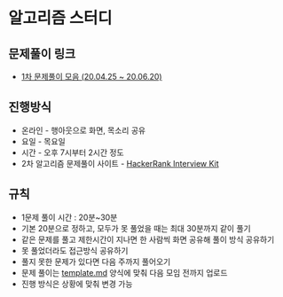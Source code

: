 # 알고리즘 스터디

## 문제풀이 링크

- [1차 문제풀이 모음 (20.04.25 ~ 20.06.20)](<https://github.com/ProblemSolvedStudy/problem-solved/wiki/1%EC%B0%A8-%EB%AC%B8%EC%A0%9C%ED%92%80%EC%9D%B4-%EB%AA%A8%EC%9D%8C-(20.04.25-~-20.06.20)>)

## 진행방식

- 온라인 - 행아웃으로 화면, 목소리 공유
- 요일 - 목요일
- 시간 - 오후 7시부터 2시간 정도
- 2차 알고리즘 문제풀이 사이트 - [HackerRank Interview Kit](https://www.hackerrank.com/interview/interview-preparation-kit)

## 규칙

- 1문제 풀이 시간 : 20분~30분
- 기본 20분으로 정하고, 모두가 못 풀었을 때는 최대 30분까지 같이 풀기
- 같은 문제를 풀고 제한시간이 지나면 한 사람씩 화면 공유해 풀이 방식 공유하기
- 못 풀었더라도 접근방식 공유하기
- 풀지 못한 문제가 있다면 다음 주까지 풀어오기
- 문제 풀이는 [template.md](template.md) 양식에 맞춰 다음 모임 전까지 업로드
- 진행 방식은 상황에 맞춰 변경 가능
